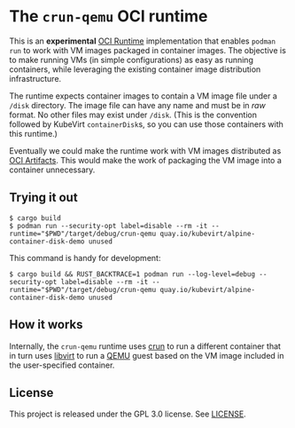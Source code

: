 # The `crun-qemu` OCI runtime

This is an **experimental** [OCI Runtime] implementation that enables `podman
run` to work with VM images packaged in container images. The objective is to
make running VMs (in simple configurations) as easy as running containers, while
leveraging the existing container image distribution infrastructure.

The runtime expects container images to contain a VM image file under a `/disk`
directory. The image file can have any name and must be in *raw* format. No
other files may exist under `/disk`. (This is the convention followed by
KubeVirt `containerDisk`s, so you can use those containers with this runtime.)

Eventually we could make the runtime work with VM images distributed as [OCI
Artifacts]. This would make the work of packaging the VM image into a container
unnecessary.

## Trying it out

```console
$ cargo build
$ podman run --security-opt label=disable --rm -it --runtime="$PWD"/target/debug/crun-qemu quay.io/kubevirt/alpine-container-disk-demo unused
```

This command is handy for development:

```console
$ cargo build && RUST_BACKTRACE=1 podman run --log-level=debug --security-opt label=disable --rm -it --runtime="$PWD"/target/debug/crun-qemu quay.io/kubevirt/alpine-container-disk-demo unused
```

## How it works

Internally, the `crun-qemu` runtime uses [crun] to run a different container
that in turn uses [libvirt] to run a [QEMU] guest based on the VM image included
in the user-specified container.

## License

This project is released under the GPL 3.0 license. See [LICENSE](LICENSE).

[crun]: https://github.com/containers/crun
[libvirt]: https://libvirt.org/
[OCI Artifacts]: https://github.com/opencontainers/image-spec/blob/v1.1.0-rc5/artifacts-guidance.md
[OCI Runtime]: https://github.com/opencontainers/runtime-spec/blob/v1.1.0/spec.md
[QEMU]: https://www.qemu.org/
